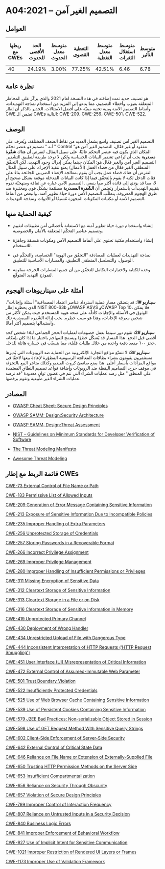 # A04:2021 – التصميم الغير آمن

## العوامل

| ربطها مع CWEs | الحد الأقصى للحدوث | متوسط معدل الحدوث | التغطية القصوى | متوسط معدل التغطية | متوسط استغلال الثغرات | متوسط التأثير | إجمالي التكرار | إجمالي نقاط الضعف CVEs |
|---------------|--------------------|-------------------|----------------|--------------------|-----------------------|---------------|----------------|------------------------|
| 40            | 24.19%             | 3.00%             | 77.25%         | 42.51%             | 6.46                  | 6.78          | 262,407        | 2,691                  |



## نظرة عامة

هو تصنيف جديد تمت إضافته في هذه النسخة لعام 2021 والذي يركّز على المخاطر المتعلقة بعيوب وأخطاء التصميم، مما يدعو إلى المزيد من استخدام نمذجة التهديدات، وأنماط التصميم الآمنة وبنية تحتية مبنيّة على أفضل الامتثالات. الجدير بالذكر أن إطار CWE تضمن الـ CWEs التالية: CWE-209، CWE-256، CWE-501، CWE-522.

## الوصف 
التصميم الغير آمن تصنيف واسع يشمل العديد من نقاط الضعف المختلفة، ويُعرف على أنه " تصميم ذو عنصر تحكم " Control “مفقود أو غير فعّال، التصميم الغير آمن هو المكان الذي يكون فيه عنصر التحكم غائبًا، على سبيل المثال، لنفرض أن هناك **شفّرة مصدرية** يجب أن تُراعي تشفير البيانات الحساسة ولكن لا توجد طريقة لتطبيق التشّفير.
 التصميم الغير آمن والغير فعّال هو: المكان حينما يمكن إدراك وجود التهديد، لكن التحقّق المنطقي الغير فعّال من فضاء العمل (الأعمال) يمنع تنفيذ الإجراء. على سبيل المثال لنفرض أن هناك فضاء عمل يجب أن يقوم بمعالجة الإعفاء الضريبي للجائحة بناءً على فئات الدخل لكنه لا يقوم بالتحقّق فيما إذا كانت البيانات المدخلة موقعة بشكل صحيح أو لا، مما قد يؤدي إلى فائدة أكثر مما ينبغي     . 
التصميم الآمن عبارة عن ثقافة ومنهجيّة تقوم بتقييم التهديدات باستمرار وتضمن أن **الشّفرة المصدرية** مصمّمة بشكل قوي ومختبرة ضد طرق الهجوم المعروفة. يتطلّب التصميم الآمن دورة حياة تطوير آمنة، والبعض من أنماط التصميم الآمنة أو مكتبات المكونات المجهزة مُسبقًا أو الأدوات ونمذجة التهديدات. 


## كيفية الحماية منها

-   إنشاء واستخدام دورة حياة تطوير آمنة مع الاستعانة بأخصائي أمن تطبيقات لتقييم وتصميم عناصر التحكّم المتعلقة بالأمان والخصوصية.

-   إنشاء واستخدام مكتبة تحتوي على أنماط التصميم الآمن ومكونات مُسبقة وجاهزة للاستخدام. 

-   نمذجة التهديدات لعمليات المصادقة "التحقّق من الهوية" الحساسة، والتحكّم في الوصول، والتسلسل المنطقي التطبيق، والمسارات الأساسية للتطبيق.

-   وحدة للكتابة ولاختبارات التكامل للتحقّق من أن جميع المسارات الحرجة مقاومة لنموذج التهديد المتوقّع.

## أمثلة على سيناريوهات الهجوم

**سيناريو #1:**  قد يتضمّن مسار عملية استرداد عناصر اعتماد المصداقية" أسئلة وإجابات"، الذي يحظره إطار NIST 800-63b وOWASP ASVS وOWASP Top 10، فلا يمكن الوثوق في الأسئلة والإجابات كأدلّة على صحة هوية المستخدم حيث يمكن لأكثر من شخص معرفة الإجابات، وهذا هو سبب حظره. يجب إزالة الشّفرة المصدرية تلك واستبدالها بتصميم أكثر أمانًا.

**سيناريو #2:** تقوم دور سينما بعمل خصومات لعمليات الحجز الجماعي لـ١٥ شخص كحد أقصى قبل الدفع. هذا المسار قد يُشكّل خطرًا ويسمح للمهاجم باختبار ما إذا كان بإمكانه حجز ٦٠٠ مقعد دفعة واحدة من خلال طلبات قليلة، مما يتسبّب في خسارة هائلة للدخل.

**سيناريو #3:** لا تتمتّع مواقع التجارة الإلكترونية من الحماية ضد الروبوتات التي يُديرها مستثمرون يقومون بشراء بطاقات المعالجة الرسومية المطوّرة لإعادة بيعها لاحقًا في مواقع المزادات بأسعار أعلى. هذا يضع صانعيّ كروت الفيديو وكذلك متاجر البيع بالتجزئة في موقف حرج، التصاميم اليقظة ضد الروبوتات وإضافة قواعد تصميم النطاق المعتمدة على المنطق " مثل رصد عمليات الشراء التي تتم في غضون ثوانٍ معدودة "قد ترصد عمليات الشراء الغير طبيعية وتقوم برفضها.

## المصادر

-   [OWASP Cheat Sheet: Secure Design Principles](https://cheatsheetseries.owasp.org/cheatsheets/Secure_Product_Design_Cheat_Sheet.html)

-   [OWASP SAMM: Design:Security Architecture](https://owaspsamm.org/model/design/security-architecture/)

-   [OWASP SAMM: Design:Threat Assessment](https://owaspsamm.org/model/design/threat-assessment/) 

-   [NIST – Guidelines on Minimum Standards for Developer Verification of Software](https://www.nist.gov/publications/guidelines-minimum-standards-developer-verification-software)

-   [The Threat Modeling Manifesto](https://threatmodelingmanifesto.org)

-   [Awesome Threat Modeling](https://github.com/hysnsec/awesome-threat-modelling)

## قائمة الربط مع إطار CWEs

[CWE-73 External Control of File Name or Path](https://cwe.mitre.org/data/definitions/73.html)

[CWE-183 Permissive List of Allowed Inputs](https://cwe.mitre.org/data/definitions/183.html)

[CWE-209 Generation of Error Message Containing Sensitive Information](https://cwe.mitre.org/data/definitions/209.html)

[CWE-213 Exposure of Sensitive Information Due to Incompatible Policies](https://cwe.mitre.org/data/definitions/213.html)

[CWE-235 Improper Handling of Extra Parameters](https://cwe.mitre.org/data/definitions/235.html)

[CWE-256 Unprotected Storage of Credentials](https://cwe.mitre.org/data/definitions/256.html)

[CWE-257 Storing Passwords in a Recoverable Format](https://cwe.mitre.org/data/definitions/257.html)

[CWE-266 Incorrect Privilege Assignment](https://cwe.mitre.org/data/definitions/266.html)

[CWE-269 Improper Privilege Management](https://cwe.mitre.org/data/definitions/269.html)

[CWE-280 Improper Handling of Insufficient Permissions or Privileges](https://cwe.mitre.org/data/definitions/280.html)

[CWE-311 Missing Encryption of Sensitive Data](https://cwe.mitre.org/data/definitions/311.html)

[CWE-312 Cleartext Storage of Sensitive Information](https://cwe.mitre.org/data/definitions/312.html)

[CWE-313 Cleartext Storage in a File or on Disk](https://cwe.mitre.org/data/definitions/313.html)

[CWE-316 Cleartext Storage of Sensitive Information in Memory](https://cwe.mitre.org/data/definitions/316.html)

[CWE-419 Unprotected Primary Channel](https://cwe.mitre.org/data/definitions/419.html)

[CWE-430 Deployment of Wrong Handler](https://cwe.mitre.org/data/definitions/430.html)

[CWE-434 Unrestricted Upload of File with Dangerous Type](https://cwe.mitre.org/data/definitions/434.html)

[CWE-444 Inconsistent Interpretation of HTTP Requests ('HTTP Request Smuggling')](https://cwe.mitre.org/data/definitions/444.html)

[CWE-451 User Interface (UI) Misrepresentation of Critical Information](https://cwe.mitre.org/data/definitions/451.html)

[CWE-472 External Control of Assumed-Immutable Web Parameter](https://cwe.mitre.org/data/definitions/472.html)

[CWE-501 Trust Boundary Violation](https://cwe.mitre.org/data/definitions/501.html)

[CWE-522 Insufficiently Protected Credentials](https://cwe.mitre.org/data/definitions/522.html)

[CWE-525 Use of Web Browser Cache Containing Sensitive Information](https://cwe.mitre.org/data/definitions/525.html)

[CWE-539 Use of Persistent Cookies Containing Sensitive Information](https://cwe.mitre.org/data/definitions/539.html)

[CWE-579 J2EE Bad Practices: Non-serializable Object Stored in Session](https://cwe.mitre.org/data/definitions/579.html)

[CWE-598 Use of GET Request Method With Sensitive Query Strings](https://cwe.mitre.org/data/definitions/598.html)

[CWE-602 Client-Side Enforcement of Server-Side Security](https://cwe.mitre.org/data/definitions/602.html)

[CWE-642 External Control of Critical State Data](https://cwe.mitre.org/data/definitions/642.html)

[CWE-646 Reliance on File Name or Extension of Externally-Supplied File](https://cwe.mitre.org/data/definitions/646.html)

[CWE-650 Trusting HTTP Permission Methods on the Server Side](https://cwe.mitre.org/data/definitions/650.html)

[CWE-653 Insufficient Compartmentalization](https://cwe.mitre.org/data/definitions/653.html)

[CWE-656 Reliance on Security Through Obscurity](https://cwe.mitre.org/data/definitions/656.html)

[CWE-657 Violation of Secure Design Principles](https://cwe.mitre.org/data/definitions/657.html)

[CWE-799 Improper Control of Interaction Frequency](https://cwe.mitre.org/data/definitions/799.html)

[CWE-807 Reliance on Untrusted Inputs in a Security Decision](https://cwe.mitre.org/data/definitions/807.html)

[CWE-840 Business Logic Errors](https://cwe.mitre.org/data/definitions/840.html)

[CWE-841 Improper Enforcement of Behavioral Workflow](https://cwe.mitre.org/data/definitions/841.html)

[CWE-927 Use of Implicit Intent for Sensitive Communication](https://cwe.mitre.org/data/definitions/927.html)

[CWE-1021 Improper Restriction of Rendered UI Layers or Frames](https://cwe.mitre.org/data/definitions/1021.html)

[CWE-1173 Improper Use of Validation Framework](https://cwe.mitre.org/data/definitions/1173.html)
